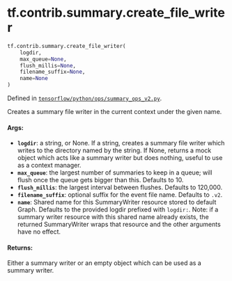 <div itemscope itemtype="http://developers.google.com/ReferenceObject">
<meta itemprop="name" content="tf.contrib.summary.create_file_writer" />
<meta itemprop="path" content="Stable" />
</div>

# tf.contrib.summary.create_file_writer

``` python
tf.contrib.summary.create_file_writer(
    logdir,
    max_queue=None,
    flush_millis=None,
    filename_suffix=None,
    name=None
)
```



Defined in [`tensorflow/python/ops/summary_ops_v2.py`](https://www.tensorflow.org/code/tensorflow/python/ops/summary_ops_v2.py).

Creates a summary file writer in the current context under the given name.

#### Args:

* <b>`logdir`</b>: a string, or None. If a string, creates a summary file writer
   which writes to the directory named by the string. If None, returns
   a mock object which acts like a summary writer but does nothing,
   useful to use as a context manager.
* <b>`max_queue`</b>: the largest number of summaries to keep in a queue; will
   flush once the queue gets bigger than this. Defaults to 10.
* <b>`flush_millis`</b>: the largest interval between flushes. Defaults to 120,000.
* <b>`filename_suffix`</b>: optional suffix for the event file name. Defaults to `.v2`.
* <b>`name`</b>: Shared name for this SummaryWriter resource stored to default
    Graph. Defaults to the provided logdir prefixed with `logdir:`. Note: if a
    summary writer resource with this shared name already exists, the returned
    SummaryWriter wraps that resource and the other arguments have no effect.


#### Returns:

Either a summary writer or an empty object which can be used as a
summary writer.
